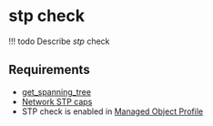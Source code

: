 # stp check

<!-- prettier-ignore -->
!!! todo
    Describe *stp* check

## Requirements

* [get_spanning_tree](../../scripts-reference/get_spanning_tree.md)
* [Network STP caps](../../caps-reference/network.md#network-stp)
* STP check is enabled in [Managed Object Profile](../../concepts/managed-object-profile/index.md)

